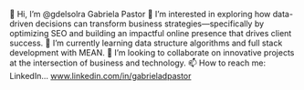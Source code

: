 👋 Hi, I’m @gdelsolra Gabriela Pastor
👀 I’m interested in exploring how data-driven decisions can transform business strategies—specifically by optimizing SEO and building an impactful online presence that drives client success.
🌱 I’m currently learning data structure algorithms and full stack development with MEAN.
💞️ I’m looking to collaborate on innovative projects at the intersection of business and technology.
📫 How to reach me: LinkedIn... www.linkedin.com/in/gabrieladpastor


<!---
gdelsolra/gdelsolra is a ✨ special ✨ repository because its `README.md` (this file) appears on your GitHub profile.
You can click the Preview link to take a look at your changes.
--->

